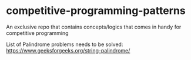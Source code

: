 # competitive-programming-patterns
An exclusive repo that contains concepts/logics that comes in handy for competitive programming

List of Palindrome problems needs to be solved:
https://www.geeksforgeeks.org/string-palindrome/
